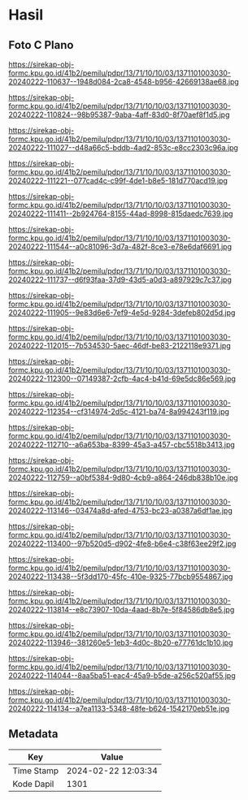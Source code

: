 # Hasil

## Foto C Plano

https://sirekap-obj-formc.kpu.go.id/41b2/pemilu/pdpr/13/71/10/10/03/1371101003030-20240222-110637--1948d084-2ca8-4548-b956-42669138ae68.jpg

https://sirekap-obj-formc.kpu.go.id/41b2/pemilu/pdpr/13/71/10/10/03/1371101003030-20240222-110824--98b95387-9aba-4aff-83d0-8f70aef8f1d5.jpg

https://sirekap-obj-formc.kpu.go.id/41b2/pemilu/pdpr/13/71/10/10/03/1371101003030-20240222-111027--d48a66c5-bddb-4ad2-853c-e8cc2303c96a.jpg

https://sirekap-obj-formc.kpu.go.id/41b2/pemilu/pdpr/13/71/10/10/03/1371101003030-20240222-111221--077cad4c-c99f-4de1-b8e5-181d770acd19.jpg

https://sirekap-obj-formc.kpu.go.id/41b2/pemilu/pdpr/13/71/10/10/03/1371101003030-20240222-111411--2b924764-8155-44ad-8998-815daedc7639.jpg

https://sirekap-obj-formc.kpu.go.id/41b2/pemilu/pdpr/13/71/10/10/03/1371101003030-20240222-111544--a0c81096-3d7a-482f-8ce3-e78e6daf6691.jpg

https://sirekap-obj-formc.kpu.go.id/41b2/pemilu/pdpr/13/71/10/10/03/1371101003030-20240222-111737--d6f93faa-37d9-43d5-a0d3-a897929c7c37.jpg

https://sirekap-obj-formc.kpu.go.id/41b2/pemilu/pdpr/13/71/10/10/03/1371101003030-20240222-111905--9e83d6e6-7ef9-4e5d-9284-3defeb802d5d.jpg

https://sirekap-obj-formc.kpu.go.id/41b2/pemilu/pdpr/13/71/10/10/03/1371101003030-20240222-112015--7b534530-5aec-46df-be83-2122118e9371.jpg

https://sirekap-obj-formc.kpu.go.id/41b2/pemilu/pdpr/13/71/10/10/03/1371101003030-20240222-112300--07149387-2cfb-4ac4-b41d-69e5dc86e569.jpg

https://sirekap-obj-formc.kpu.go.id/41b2/pemilu/pdpr/13/71/10/10/03/1371101003030-20240222-112354--cf314974-2d5c-4121-ba74-8a994243f119.jpg

https://sirekap-obj-formc.kpu.go.id/41b2/pemilu/pdpr/13/71/10/10/03/1371101003030-20240222-112710--a6a653ba-8399-45a3-a457-cbc5518b3413.jpg

https://sirekap-obj-formc.kpu.go.id/41b2/pemilu/pdpr/13/71/10/10/03/1371101003030-20240222-112759--a0bf5384-9d80-4cb9-a864-246db838b10e.jpg

https://sirekap-obj-formc.kpu.go.id/41b2/pemilu/pdpr/13/71/10/10/03/1371101003030-20240222-113146--03474a8d-afed-4753-bc23-a0387a6df1ae.jpg

https://sirekap-obj-formc.kpu.go.id/41b2/pemilu/pdpr/13/71/10/10/03/1371101003030-20240222-113400--97b520d5-d902-4fe8-b6e4-c38f63ee29f2.jpg

https://sirekap-obj-formc.kpu.go.id/41b2/pemilu/pdpr/13/71/10/10/03/1371101003030-20240222-113438--5f3dd170-45fc-410e-9325-77bcb9554867.jpg

https://sirekap-obj-formc.kpu.go.id/41b2/pemilu/pdpr/13/71/10/10/03/1371101003030-20240222-113814--e8c73907-10da-4aad-8b7e-5f84586db8e5.jpg

https://sirekap-obj-formc.kpu.go.id/41b2/pemilu/pdpr/13/71/10/10/03/1371101003030-20240222-113946--381260e5-1eb3-4d0c-8b20-e77761dc1b10.jpg

https://sirekap-obj-formc.kpu.go.id/41b2/pemilu/pdpr/13/71/10/10/03/1371101003030-20240222-114044--8aa5ba51-eac4-45a9-b5de-a256c520af55.jpg

https://sirekap-obj-formc.kpu.go.id/41b2/pemilu/pdpr/13/71/10/10/03/1371101003030-20240222-114134--a7ea1133-5348-48fe-b624-1542170eb51e.jpg


## Metadata

| Key        | Value               |
| ---------- | ------------------- |
| Time Stamp | 2024-02-22 12:03:34 |
| Kode Dapil | 1301                |



